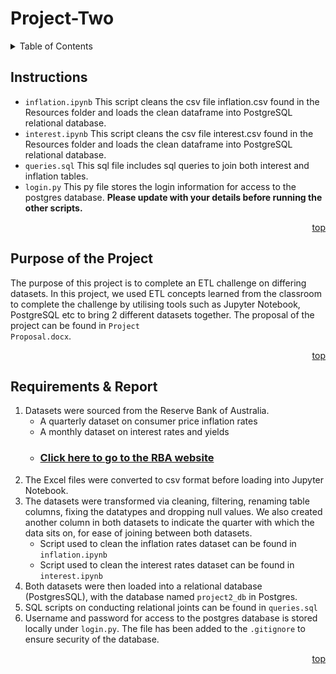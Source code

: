 <a name="topdoc"></a>

# Project-Two

<!-- Contents -->
<details>
    <summary>Table of Contents</summary>
    <ol>
        <li><a href="#instructions">Instructions</a></li>
        <li><a href="#about">Purpose</a></li>
        <li><a href="#requirements">Requirements</a></li>
    </ol>
</details>

<!-- instructions -->
## Instructions
* <code>inflation.ipynb</code> This script cleans the csv file inflation.csv found in the Resources folder and loads the clean dataframe into PostgreSQL relational database.
* <code>interest.ipynb</code> This script cleans the csv file interest.csv found in the Resources folder and loads the clean dataframe into PostgreSQL relational database.
* <code>queries.sql</code> This sql file includes sql queries to join both interest and inflation tables.
* <code>login.py</code> This py file stores the login information for access to the postgres database. <strong>Please update with your details before running the other scripts. </strong>

<p align="right"><a href="#topdoc">top</a></p>

<!-- about -->
## Purpose of the Project
The purpose of this project is to complete an ETL challenge on differing datasets. In this project, we used ETL concepts learned from the classroom to complete the challenge by utilising tools such as Jupyter Notebook, PostgreSQL etc to bring 2 different datasets together. The proposal of the project can be found in <code>Project Proposal.docx</code>.

<p align="right"><a href="#topdoc">top</a></p>

<!-- requirements -->
## Requirements & Report
1. Datasets were sourced from the Reserve Bank of Australia. 
    * A quarterly dataset on consumer price inflation rates
    * A monthly dataset on interest rates and yields
    * <h3><a href="https://www.rba.gov.au/statistics/tables" target="_blank">Click here to go to the RBA website</a></h3>
2. The Excel files were converted to csv format before loading into Jupyter Notebook.
3. The datasets were transformed via cleaning, filtering, renaming table columns, fixing the datatypes and dropping null values. We also created another column in both datasets to indicate the quarter with which the data sits on, for ease of joining between both datasets.
    * Script used to clean the inflation rates dataset can be found in <code>inflation.ipynb</code>
    * Script used to clean the interest rates dataset can be found in <code>interest.ipynb</code>
4. Both datasets were then loaded into a relational database (PostgresSQL), with the database named <code>project2_db</code> in Postgres. 
5. SQL scripts on conducting relational joints can be found in <code>queries.sql</code>
6. Username and password for access to the postgres database is stored locally under <code>login.py</code>. The file has been added to the <code>.gitignore</code> to ensure security of the database. 

<p align="right"><a href="#topdoc">top</a></p>